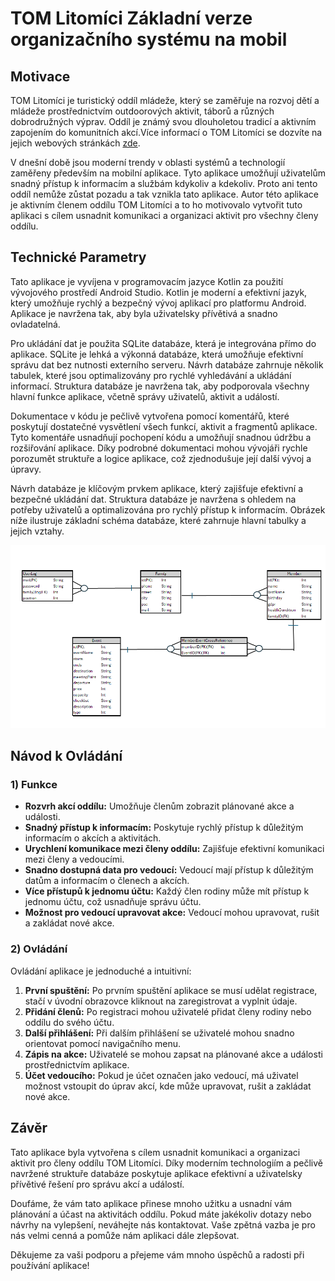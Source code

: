 <!DOCTYPE html>
<html lang="cs">
<head>
    <meta charset="UTF-8">
    <meta name="viewport" content="width=device-width, initial-scale=1.0">
    <title>Název Aplikace</title>
</head>
<body>

<h1>TOM Litomíci Základní verze organizačního systému na mobil </h1>

<h2>Motivace</h2>
<p>
    TOM Litomíci je turistický oddíl mládeže, který se zaměřuje na rozvoj dětí a mládeže prostřednictvím outdoorových aktivit, táborů a různých dobrodružných výprav. Oddíl je známý svou dlouholetou tradicí a aktivním zapojením do komunitních akcí.Více informací o TOM Litomíci se dozvíte na jejich webových stránkách <a href="https://www.litomici.euweb.cz">zde</a>.
</p>
<p>
    V dnešní době jsou moderní trendy v oblasti systémů a technologií zaměřeny především na mobilní aplikace. Tyto aplikace umožňují uživatelům snadný přístup k informacím a službám kdykoliv a kdekoliv. Proto ani tento oddíl nemůže zůstat pozadu a tak vznikla tato aplikace. Autor této aplikace je aktivním členem oddílu TOM Litomíci a to ho motivovalo vytvořit tuto aplikaci s cílem usnadnit komunikaci a organizaci aktivit pro všechny členy oddílu. 
</p>
<h2>Technické Parametry</h2>
<p>
    Tato aplikace je vyvíjena v programovacím jazyce Kotlin za použití vývojového prostředí Android Studio. Kotlin je moderní a efektivní jazyk, který umožňuje rychlý a bezpečný vývoj aplikací pro platformu Android. Aplikace je navržena tak, aby byla uživatelsky přívětivá a snadno ovladatelná.
</p>
<p>
    Pro ukládání dat je použita SQLite databáze, která je integrována přímo do aplikace. SQLite je lehká a výkonná databáze, která umožňuje efektivní správu dat bez nutnosti externího serveru. Návrh databáze zahrnuje několik tabulek, které jsou optimalizovány pro rychlé vyhledávání a ukládání informací. Struktura databáze je navržena tak, aby podporovala všechny hlavní funkce aplikace, včetně správy uživatelů, aktivit a událostí.
</p>
<p>
    Dokumentace v kódu je pečlivě vytvořena pomocí komentářů, které poskytují dostatečné vysvětlení všech funkcí, aktivit a fragmentů aplikace. Tyto komentáře usnadňují pochopení kódu a umožňují snadnou údržbu a rozšiřování aplikace. Díky podrobné dokumentaci mohou vývojáři rychle porozumět struktuře a logice aplikace, což zjednodušuje její další vývoj a úpravy.
</p>
<p>
    Návrh databáze je klíčovým prvkem aplikace, který zajišťuje efektivní a bezpečné ukládání dat. Struktura databáze je navržena s ohledem na potřeby uživatelů a optimalizována pro rychlý přístup k informacím. Obrázek níže ilustruje základní schéma databáze, které zahrnuje hlavní tabulky a jejich vztahy.
</p>
<img src="dbSchema.png" alt="Database Schema">
<h2>Návod k Ovládání</h2>

<h3>1) Funkce</h3>
<ul>
    <li><strong>Rozvrh akcí oddílu:</strong> Umožňuje členům zobrazit plánované akce a události.</li>
    <li><strong>Snadný přístup k informacím:</strong> Poskytuje rychlý přístup k důležitým informacím o akcích a aktivitách.</li>
    <li><strong>Urychlení komunikace mezi členy oddílu:</strong> Zajišťuje efektivní komunikaci mezi členy a vedoucími.</li>
    <li><strong>Snadno dostupná data pro vedoucí:</strong> Vedoucí mají přístup k důležitým datům a informacím o členech a akcích.</li>
    <li><strong>Více přístupů k jednomu účtu:</strong> Každý člen rodiny může mít přístup k jednomu účtu, což usnadňuje správu účtu.</li>
    <li><strong>Možnost pro vedoucí upravovat akce:</strong> Vedoucí mohou upravovat, rušit a zakládat nové akce.</li>
</ul>

<h3>2) Ovládání</h3>
<p>
    Ovládání aplikace je jednoduché a intuitivní:
</p>
<ol>
    <li><strong>První spuštění:</strong> Po prvním spuštění aplikace se musí udělat registrace, stačí v úvodní obrazovce kliknout na zaregistrovat a vyplnit údaje.</li>
    <li><strong>Přidání členů:</strong> Po registraci mohou uživatelé přidat členy rodiny nebo oddílu do svého účtu.</li>
    <li><strong>Další přihlášení:</strong> Při dalším přihlášení se uživatelé mohou snadno orientovat pomocí navigačního menu.</li>
    <li><strong>Zápis na akce:</strong> Uživatelé se mohou zapsat na plánované akce a události prostřednictvím aplikace.</li>
    <li><strong>Účet vedoucího:</strong> Pokud je účet označen jako vedoucí, má uživatel možnost vstoupit do úprav akcí, kde může upravovat, rušit a zakládat nové akce.</li>
</ol>
<h2>Závěr</h2>
<p>
    Tato aplikace byla vytvořena s cílem usnadnit komunikaci a organizaci aktivit pro členy oddílu TOM Litomíci. Díky moderním technologiím a pečlivě navržené struktuře databáze poskytuje aplikace efektivní a uživatelsky přívětivé řešení pro správu akcí a událostí.
</p>
<p>
    Doufáme, že vám tato aplikace přinese mnoho užitku a usnadní vám plánování a účast na aktivitách oddílu. Pokud máte jakékoliv dotazy nebo návrhy na vylepšení, neváhejte nás kontaktovat. Vaše zpětná vazba je pro nás velmi cenná a pomůže nám aplikaci dále zlepšovat.
</p>
<p>
    Děkujeme za vaši podporu a přejeme vám mnoho úspěchů a radosti při používání aplikace!
</p>
</body>
</html>
